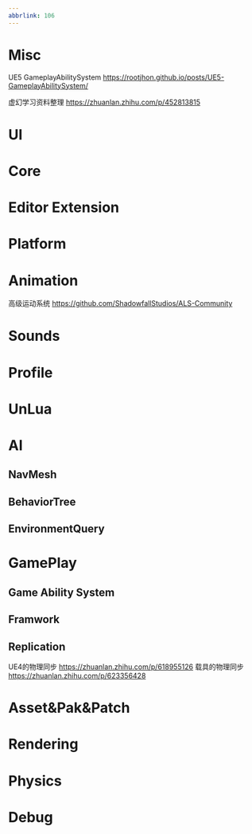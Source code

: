 ```yaml
---
abbrlink: 106
---
```

# Misc

UE5 GameplayAbilitySystem https://rootjhon.github.io/posts/UE5-GameplayAbilitySystem/

虚幻学习资料整理 https://zhuanlan.zhihu.com/p/452813815

# UI

# Core

# Editor Extension

# Platform

# Animation

高级运动系统 https://github.com/ShadowfallStudios/ALS-Community

# Sounds

# Profile

# UnLua

# AI

## NavMesh

## BehaviorTree

## EnvironmentQuery

# GamePlay

## Game Ability System

## Framwork

## Replication

UE4的物理同步  https://zhuanlan.zhihu.com/p/618955126
载具的物理同步  https://zhuanlan.zhihu.com/p/623356428

# Asset&Pak&Patch

# Rendering

# Physics

# Debug

